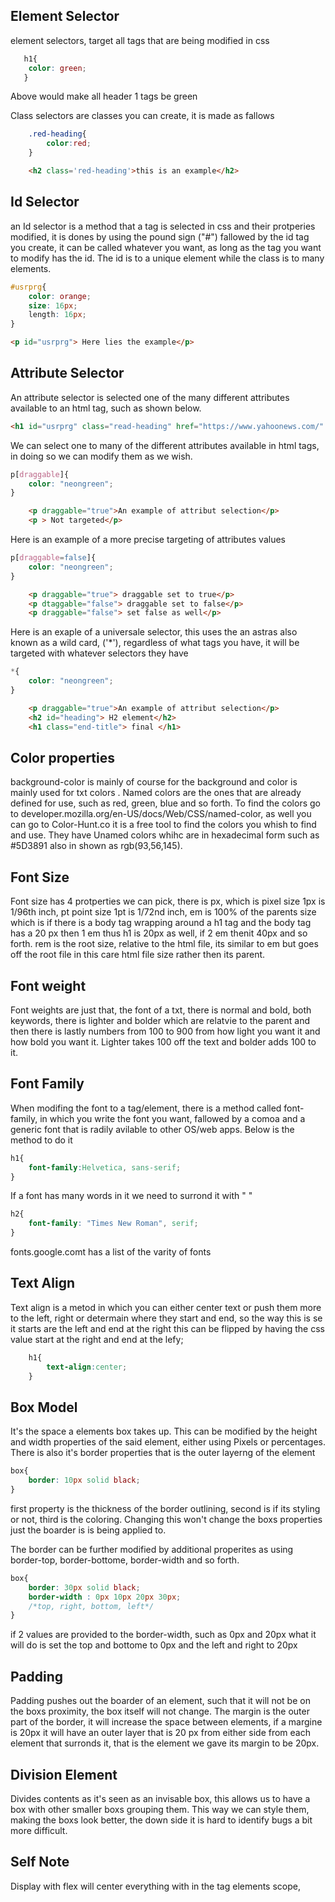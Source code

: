 Element Selector
----------------------------------------------------------------
element selectors, target all tags that are being modified in css
```css
   h1{
    color: green;
   } 
```
Above would make all header 1 tags be green

Class selectors are classes you can create, it is made as fallows
```css
    .red-heading{
        color:red;
    }
```
```html
    <h2 class='red-heading'>this is an example</h2>
```
Id Selector
----------------------------------------------------
an Id selector is a method that a tag is selected in css and their protperies modified, it is dones by using the pound sign ("#") fallowed by the id tag you create, it can be called whatever you want, as long as the tag you want to modify has the id. The id is to a unique element while the class is to many elements.  
```css 
#usrprg{
    color: orange;
    size: 16px;
    length: 16px;
}
```
```html
<p id="usrprg"> Here lies the example</p>

```
Attribute Selector
----------------------------------------------------
An attribute selector is selected one of the many different attributes available to an html tag, such as shown below. 
```html
<h1 id="usrprg" class="read-heading" href="https://www.yahoonews.com/" src="./styling.css" alt="An example with attributes a tag can have">Example_00</h1>
```
We can select one to many of the different attributes available in html tags, in doing so we can modify them as we wish. 
```css
p[draggable]{
    color: "neongreen";
}
```
```html
    <p draggable="true">An example of attribut selection</p>
    <p > Not targeted</p>

```
Here is an example of a more precise targeting of attributes values
```css
p[draggable=false]{
    color: "neongreen";
}
```
```html
    <p draggable="true"> draggable set to true</p>
    <p dtaggable="false"> draggable set to false</p>
    <p draggable="false"> set false as well</p>

```
Here is an exaple of a universale selector, this uses the an astras also known as a wild card, ('*'), regardless of what tags you have, it will be targeted with whatever selectors they have
```css
*{
    color: "neongreen";
}
```
```html
    <p draggable="true">An example of attribut selection</p>
    <h2 id="heading"> H2 element</h2>
    <h1 class="end-title"> final </h1>

```

Color properties
-----------------------------------------------
background-color is mainly of course for the background and color is mainly used for txt colors . Named colors are the ones that are already defined for use, such as red, green, blue and so forth. To find the colors go to developer.mozilla.org/en-US/docs/Web/CSS/named-color, as well you can go to Color-Hunt.co it is a free tool to find the colors you whish to find and use. They have Unamed colors whihc are in hexadecimal form such as #5D3891 also in shown as rgb(93,56,145).  

Font Size
------------------------------------------------------
Font size has 4 protperties we can pick, there is px, which is pixel size 1px is 1/96th inch, pt point size 1pt is 1/72nd inch, em is 100% of the parents size which is if there is a body tag wrapping around a h1 tag and the body tag has a 20 px then 1 em thus h1 is 20px as well, if 2 em thenit  40px and so forth. rem is the root size, relative to the html file, its similar to em but goes off the root file in this care html file size rather then its parent.

Font weight
-------------------------------------------------------
Font weights are just that, the font of a txt, there is normal and bold, both keywords, there is lighter and bolder which are relatvie to the parent and then there is lastly numbers from 100 to 900 from how light you want it and how bold you want it. Lighter takes 100 off the text and bolder adds 100 to it.

Font Family
------------------------------------------------------
When modifing the font to a tag/element, there is a method called font-family, in which you write the font you want, fallowed by a comoa and a generic font that is radily avilable to other OS/web apps. Below is the method to do it
```css
h1{
    font-family:Helvetica, sans-serif;
}
```
If a font has many words in it we need to surrond it with " "
```css
h2{
    font-family: "Times New Roman", serif;
}

```
fonts.google.comt has a list of the varity of fonts


Text Align
--------------------------------
Text align is a metod in which you can either center text or push them more to the left, right or determain where they start and end, so the way this is se it starts are the left and end at the right this can be flipped by having the css value start at the right and end at the lefy;
```css
    h1{
        text-align:center;
    }

```

Box Model
----------------------------------
It's the space a elements box takes up. This can be modified by the height and width properties of the said element, either using Pixels or percentages.
There is also it's border properties that is the outer layerng of the element
```css
box{
    border: 10px solid black;
}

```
first property is the thickness of the border outlining, second is if its styling or not, third is the coloring. Changing this won't change the boxs properties just the boarder is is being applied to.

The border can be further modified by additional properites as using border-top, border-bottome, border-width and so forth.
```css
box{
    border: 30px solid black;
    border-width : 0px 10px 20px 30px;
    /*top, right, bottom, left*/
}


```
if 2 values are provided to the border-width, such as 0px and 20px what it will do is set the top and bottome to 0px and the left and right to 20px 

Padding
---------------------------------------------
Padding pushes out the boarder of an element, such that it will not be on the boxs proximity, the box itself will not change. The margin is the outer part of the border, it will increase the space between elements, if a margine is 20px it will have an outer layer that is 20 px from either side from each element that surronds it, that is the element we gave its margin to be 20px.

Division Element
------------------------------
Divides contents as it's seen as an invisable box, this allows us to have a box with other smaller boxs grouping them.
This way we can style them, making the boxs look better, the down side it is hard to identify bugs a bit more difficult.

Self Note
-----------------------------------
Display with flex will center everything with in the tag elements scope,